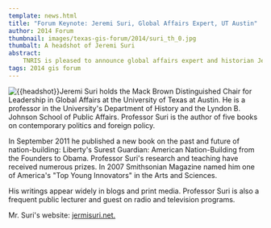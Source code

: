 ```yaml
---
template: news.html
title: "Forum Keynote: Jeremi Suri, Global Affairs Expert, UT Austin"
author: 2014 Forum
thumbnail: images/texas-gis-forum/2014/suri_th_0.jpg
thumbalt: A headshot of Jeremi Suri
abstract: 
    TNRIS is pleased to announce global affairs expert and historian Jeremi Suri as a keynote for the 2014 Forum
tags: 2014 gis forum
---
```


<p class="lead"><img class="pull-left" src="{{thumbnail}}" alt="{{headshot}}">Jeremi Suri holds the Mack Brown Distinguished Chair for Leadership in Global Affairs at the University of Texas at Austin. He is a professor in the University's Department of History and the Lyndon B. Johnson School of Public Affairs. Professor Suri is the author of five books on contemporary politics and foreign policy.</p>

In September 2011 he published a new book on the past and future of nation-building: Liberty's Surest Guardian: American Nation-Building from the Founders to Obama. Professor Suri's research and teaching have received numerous prizes. In 2007 Smithsonian Magazine named him one of America's "Top Young Innovators" in the Arts and Sciences.

His writings appear widely in blogs and print media. Professor Suri is also a frequent public lecturer and guest on radio and television programs.

Mr. Suri's website: [jermisuri.net.](http://www.jermisuri.net.)